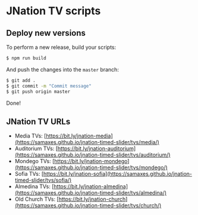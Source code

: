 # JNation TV scripts

## Deploy new versions

To perform a new release, build your scripts:

```sh
$ npm run build
```

And push the changes into the `master` branch:

```sh
$ git add .
$ git commit -m "Commit message"
$ git push origin master
```

Done!

## JNation TV URLs

* Media TVs: [https://bit.ly/jnation-media](https://samaxes.github.io/jnation-timed-slider/tvs/media/)
* Auditorium TVs: [https://bit.ly/jnation-auditorium](https://samaxes.github.io/jnation-timed-slider/tvs/auditorium/)
* Mondego TVs: [https://bit.ly/jnation-mondego](https://samaxes.github.io/jnation-timed-slider/tvs/mondego/)
* Sofia TVs: [https://bit.ly/jnation-sofia](https://samaxes.github.io/jnation-timed-slider/tvs/sofia/)
* Almedina TVs: [https://bit.ly/jnation-almedina](https://samaxes.github.io/jnation-timed-slider/tvs/almedina/)
* Old Church TVs: [https://bit.ly/jnation-church](https://samaxes.github.io/jnation-timed-slider/tvs/church/)
